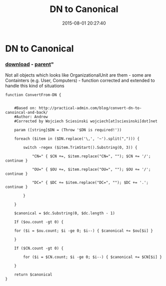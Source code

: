 ﻿---
pid:            5960
parent:         5629
children:       
poster:         Wojciech
title:          DN to Canonical
date:           2015-08-01 20:27:40
format:         posh
---

# DN to Canonical

### [download](5960.ps1) - [parent](5629.md)"

Not all objects which looks like OrganizationalUnit are them - some are Containters (e.g. User, Computers) - function corrected and extended to handle this kind of situations 

```posh
function ConvertFrom-DN {
    
    
    #Based on: http://practical-admin.com/blog/convert-dn-to-canoincal-and-back/
    #Author: Andrew
    #Corrected by Wojciech Sciesinski wojciech[at]sciesinski[dot]net
    
    param ([string]$DN = (Throw '$DN is required!'))
    
    foreach ($item in ($DN.replace('\,', '~').split(","))) {
        
        switch -regex ($item.TrimStart().Substring(0, 3)) {
            
            "CN=" { $CN +=, $item.replace("CN=", ""); $CN += '/'; continue }
            
            "OU=" { $OU +=, $item.replace("OU=", ""); $OU += '/'; continue }
            
            "DC=" { $DC += $item.replace("DC=", ""); $DC += '.'; continue }
            
        }
        
    }
    
    $canonical = $dc.Substring(0, $dc.length - 1)
    
    If ($ou.count -gt 0) {
        
	for ($i = $ou.count; $i -ge 0; $i--) { $canonical += $ou[$i] }
        
    }
    
    If ($CN.count -gt 0) {
        
        for ($i = $CN.count; $i -ge 0; $i--) { $canonical += $CN[$i] }
        
    }
    
    return $canonical
}
```
